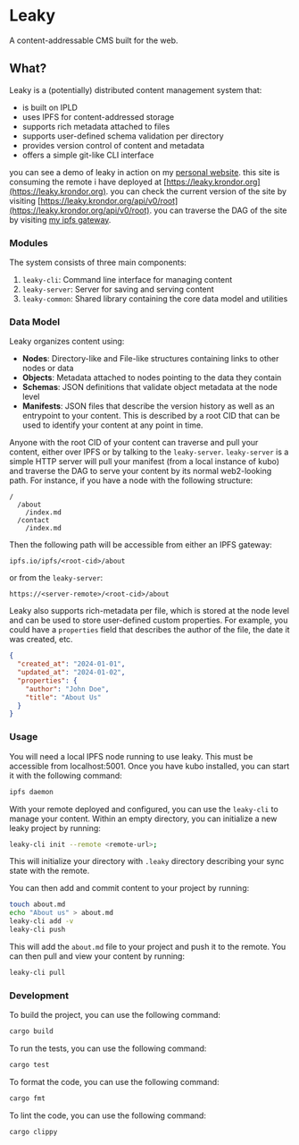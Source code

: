 # Leaky

A content-addressable CMS built for the web. 

## What?

Leaky is a (potentially) distributed content management system that:
- is built on IPLD
- uses IPFS for content-addressed storage
- supports rich metadata attached to files
- supports user-defined schema validation per directory
- provides version control of content and metadata
- offers a simple git-like CLI interface

you can see a demo of leaky in action on my [personal website](https://krondor.org).
this site is consuming the remote i have deployed at [https://leaky.krondor.org](https://leaky.krondor.org).
you can check the current version of the site by visiting [https://leaky.krondor.org/api/v0/root](https://leaky.krondor.org/api/v0/root).
you can traverse the DAG of the site by visiting [my ipfs gateway](https://ipfs.io/ipfs/bafyr4ihw5rab74df5infj7hqgn6ijxyrk5oua6mqnaroskp3oaydt3bbmi).

### Modules

The system consists of three main components:

1. `leaky-cli`: Command line interface for managing content
2. `leaky-server`: Server for saving and serving content
3. `leaky-common`: Shared library containing the core data model and utilities

### Data Model

Leaky organizes content using:

- **Nodes**: Directory-like and File-like structures containing links to other nodes or data
- **Objects**: Metadata attached to nodes pointing to the data they contain
- **Schemas**: JSON definitions that validate object metadata at the node level
- **Manifests**: JSON files that describe the version history as well as an entrypoint to your content. This is described by a root CID that can be used to identify your content at any point in time.

Anyone with the root CID of your content can traverse and pull your content, either over IPFS or by talking to the `leaky-server`. `leaky-server` is a simple HTTP server will pull your manifest 
(from a local instance of kubo) and traverse the DAG to serve your content by its normal web2-looking path. For instance, if you have a node with the following structure:

```
/
  /about
    /index.md
  /contact
    /index.md
```

Then the following path will be accessible from either an IPFS gateway:

```
ipfs.io/ipfs/<root-cid>/about
```

or from the `leaky-server`:

```
https://<server-remote>/<root-cid>/about
```

Leaky also supports rich-metadata per file, which is stored at the node level and can be used to
store user-defined custom properties. For example, you could have a `properties` field that describes
the author of the file, the date it was created, etc.

```json
{
  "created_at": "2024-01-01",
  "updated_at": "2024-01-02",
  "properties": {
    "author": "John Doe",
    "title": "About Us"
  }
}
```

### Usage

You will need a local IPFS node running to use leaky. This must be accessible from localhost:5001.
Once you have kubo installed, you can start it with the following command:

```bash
ipfs daemon
```

With your remote deployed and configured, you can use the `leaky-cli` to manage your content.
Within an empty directory, you can initialize a new leaky project by running:

```bash
leaky-cli init --remote <remote-url>;
```

This will initialize your directory with `.leaky` directory describing your sync state with the remote.

You can then add and commit content to your project by running:

```bash
touch about.md
echo "About us" > about.md
leaky-cli add -v
leaky-cli push
```

This will add the `about.md` file to your project and push it to the remote. You can then pull and
view your content by running:

```bash
leaky-cli pull
```

### Development

To build the project, you can use the following command:

```bash
cargo build
```

To run the tests, you can use the following command:

```bash
cargo test
```

To format the code, you can use the following command:

```bash
cargo fmt
```

To lint the code, you can use the following command:

```bash
cargo clippy
```





